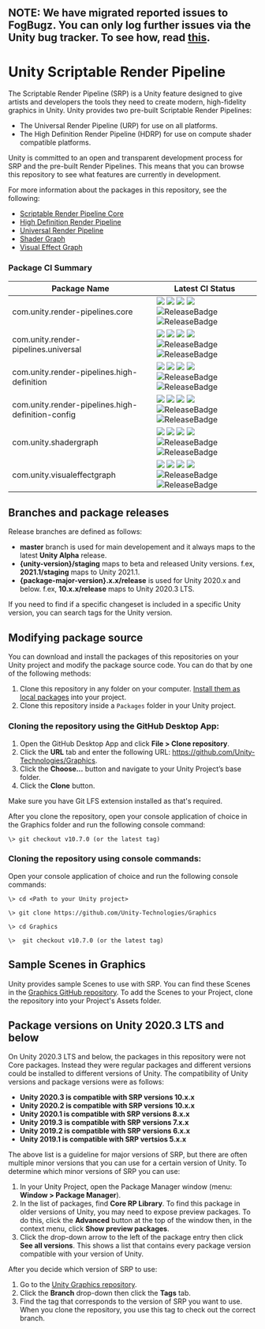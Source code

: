 ## NOTE: We have migrated reported issues to FogBugz. You can only log further issues via the Unity bug tracker. To see how, read [this](https://unity3d.com/unity/qa/bug-reporting).

# Unity Scriptable Render Pipeline
The Scriptable Render Pipeline (SRP) is a Unity feature designed to give artists and developers the tools they need to create modern, high-fidelity graphics in Unity. Unity provides two pre-built Scriptable Render Pipelines:

* The Universal Render Pipeline (URP) for use on all platforms.
* The High Definition Render Pipeline (HDRP) for use on compute shader compatible platforms.

Unity is committed to an open and transparent development process for SRP and the pre-built Render Pipelines. This means that you can browse this repository to see what features are currently in development.

For more information about the packages in this repository, see the following:

* [Scriptable Render Pipeline Core](https://docs.unity3d.com/Packages/com.unity.render-pipelines.core@latest/index.html)
* [High Definition Render Pipeline](https://docs.unity3d.com/Packages/com.unity.render-pipelines.high-definition@latest/index.html)
* [Universal Render Pipeline](https://docs.unity3d.com/Packages/com.unity.render-pipelines.universal@latest/index.html)
* [Shader Graph](https://docs.unity3d.com/Packages/com.unity.shadergraph@latest/index.html)
* [Visual Effect Graph](https://docs.unity3d.com/Packages/com.unity.visualeffectgraph@latest/index.html)

### Package CI Summary

Package Name | Latest CI Status
------------ | ---------
com.unity.render-pipelines.core | [![](https://badge-proxy.cds.internal.unity3d.com/7068273a-d16d-45d9-bb84-7cdc68ba0580)](https://badges.cds.internal.unity3d.com/packages/com.unity.render-pipelines.core/build-info?branch=master) [![](https://badge-proxy.cds.internal.unity3d.com/de196ba3-6ab9-440b-905e-1dadc025583a)](https://badges.cds.internal.unity3d.com/packages/com.unity.render-pipelines.core/dependencies-info?branch=master) [![](https://badge-proxy.cds.internal.unity3d.com/74b65e22-f1c3-4b3a-a6e9-6c1528314bc4)](https://badges.cds.internal.unity3d.com/packages/com.unity.render-pipelines.core/dependants-info) [![](https://badge-proxy.cds.internal.unity3d.com/820e3703-f2a9-42bc-9548-73492135a540)](https://badges.cds.internal.unity3d.com/packages/com.unity.render-pipelines.core/warnings-info?branch=master) ![ReleaseBadge](https://badge-proxy.cds.internal.unity3d.com/90be70c3-cd3c-4275-940c-8ca0262fb711) ![ReleaseBadge](https://badge-proxy.cds.internal.unity3d.com/73c999ed-fd64-4df1-a6b8-77df8cbfe50f)
com.unity.render-pipelines.universal | [![](https://badge-proxy.cds.internal.unity3d.com/76a51820-0a3b-46cc-859a-fe88f7d0ac8b)](https://badges.cds.internal.unity3d.com/packages/com.unity.render-pipelines.universal/build-info?branch=master) [![](https://badge-proxy.cds.internal.unity3d.com/60561f65-d5aa-4b6a-96de-35f4960ac0d5)](https://badges.cds.internal.unity3d.com/packages/com.unity.render-pipelines.universal/dependencies-info?branch=master) [![](https://badge-proxy.cds.internal.unity3d.com/2eaeea22-a937-4476-ac4b-6071378be1ba)](https://badges.cds.internal.unity3d.com/packages/com.unity.render-pipelines.universal/dependants-info) [![](https://badge-proxy.cds.internal.unity3d.com/4efa2cae-2666-4bc3-877b-47c7bd4142d6)](https://badges.cds.internal.unity3d.com/packages/com.unity.render-pipelines.universal/warnings-info?branch=master) ![ReleaseBadge](https://badge-proxy.cds.internal.unity3d.com/5a632a87-cc88-4414-be12-394dfeb934df) ![ReleaseBadge](https://badge-proxy.cds.internal.unity3d.com/28dfd57b-54d1-45ca-80d3-94d96dbbcfd0)
com.unity.render-pipelines.high-definition | [![](https://badge-proxy.cds.internal.unity3d.com/a68dae85-ce0f-46e6-95bf-aa04f2a845d9)](https://badges.cds.internal.unity3d.com/packages/com.unity.render-pipelines.high-definition/build-info?branch=master) [![](https://badge-proxy.cds.internal.unity3d.com/42c38313-bf0b-42a4-96d7-3dccf39d92b8)](https://badges.cds.internal.unity3d.com/packages/com.unity.render-pipelines.high-definition/dependencies-info?branch=master) [![](https://badge-proxy.cds.internal.unity3d.com/d3ed9e4b-d9c4-4401-b952-ed5808aafe44)](https://badges.cds.internal.unity3d.com/packages/com.unity.render-pipelines.high-definition/dependants-info) [![](https://badge-proxy.cds.internal.unity3d.com/31437d42-85cb-428d-b718-921dc971b8a9)](https://badges.cds.internal.unity3d.com/packages/com.unity.render-pipelines.high-definition/warnings-info?branch=master) ![ReleaseBadge](https://badge-proxy.cds.internal.unity3d.com/b7d3bcae-9ad8-4375-a683-1b907828137f) ![ReleaseBadge](https://badge-proxy.cds.internal.unity3d.com/1ef3d7d0-cea1-4955-9276-e34c0952afbb)
com.unity.render-pipelines.high-definition-config | [![](https://badge-proxy.cds.internal.unity3d.com/89664583-2f3c-4a61-a1fa-a9daea037b2e)](https://badges.cds.internal.unity3d.com/packages/com.unity.render-pipelines.high-definition-config/build-info?branch=master) [![](https://badge-proxy.cds.internal.unity3d.com/3ed117a7-740c-4ef1-a280-c97221742a1e)](https://badges.cds.internal.unity3d.com/packages/com.unity.render-pipelines.high-definition-config/dependencies-info?branch=master) [![](https://badge-proxy.cds.internal.unity3d.com/ab12a6a1-17e5-478f-9916-7cfe77f2dbbb)](https://badges.cds.internal.unity3d.com/packages/com.unity.render-pipelines.high-definition-config/dependants-info) [![](https://badge-proxy.cds.internal.unity3d.com/2421fdd2-bda0-492f-bcdf-ce764b64d58e)](https://badges.cds.internal.unity3d.com/packages/com.unity.render-pipelines.high-definition-config/warnings-info?branch=master) ![ReleaseBadge](https://badge-proxy.cds.internal.unity3d.com/59fd14b1-3fc2-49e4-bf24-950f1482323f) ![ReleaseBadge](https://badge-proxy.cds.internal.unity3d.com/d0fb96fc-6ff8-45a8-a317-ec19f30894cc)
com.unity.shadergraph | [![](https://badge-proxy.cds.internal.unity3d.com/ad6f7b2b-97ec-46c5-8539-9b70e8c30bb5)](https://badges.cds.internal.unity3d.com/packages/com.unity.shadergraph/build-info?branch=master) [![](https://badge-proxy.cds.internal.unity3d.com/067b8f44-3f3a-4925-8462-996ffbe41662)](https://badges.cds.internal.unity3d.com/packages/com.unity.shadergraph/dependencies-info?branch=master) [![](https://badge-proxy.cds.internal.unity3d.com/7e1ee3c6-0477-4076-a2af-3376ead10421)](https://badges.cds.internal.unity3d.com/packages/com.unity.shadergraph/dependants-info) [![](https://badge-proxy.cds.internal.unity3d.com/9ce9cc97-b89d-4a2a-98c2-d1a1d2d0277e)](https://badges.cds.internal.unity3d.com/packages/com.unity.shadergraph/warnings-info?branch=master) ![ReleaseBadge](https://badge-proxy.cds.internal.unity3d.com/e2171d56-50c8-4803-964c-a63dcc728355) ![ReleaseBadge](https://badge-proxy.cds.internal.unity3d.com/30fe71f1-5838-4bf9-84eb-26a42320e4a2)
com.unity.visualeffectgraph | [![](https://badge-proxy.cds.internal.unity3d.com/0fbfa6fc-2faf-4689-a3e7-fca736ab23cb)](https://badges.cds.internal.unity3d.com/packages/com.unity.visualeffectgraph/build-info?branch=master) [![](https://badge-proxy.cds.internal.unity3d.com/6606630d-31a9-4af5-b63c-25272411c381)](https://badges.cds.internal.unity3d.com/packages/com.unity.visualeffectgraph/dependencies-info?branch=master) [![](https://badge-proxy.cds.internal.unity3d.com/c10f50c2-2a79-4d0a-a763-54dcb40d027f)](https://badges.cds.internal.unity3d.com/packages/com.unity.visualeffectgraph/dependants-info) [![](https://badge-proxy.cds.internal.unity3d.com/823df233-071e-4ceb-a39f-b810d7fe6fe1)](https://badges.cds.internal.unity3d.com/packages/com.unity.visualeffectgraph/warnings-info?branch=master) ![ReleaseBadge](https://badge-proxy.cds.internal.unity3d.com/59b6ec9b-c477-4767-82ba-d2390e70cede) ![ReleaseBadge](https://badge-proxy.cds.internal.unity3d.com/ae2fb4f5-43dc-4ad2-8c94-7190dbcdc132)

## Branches and package releases

Release branches are defined as follows:
- **master** branch is used for main developement and it always maps to the latest **Unity Alpha** release.
- **{unity-version}/staging** maps to beta and released Unity versions. f.ex, **2021.1/staging** maps to Unity 2021.1.
- **{package-major-version}.x.x/release** is used for Unity 2020.x and below. f.ex, **10.x.x/release** maps to Unity 2020.3 LTS.

If you need to find if a specific changeset is included in a specific Unity version, you can search tags for the Unity version.

## Modifying package source

You can download and install the packages of this repositories on your Unity project and modify the package source code.
You can do that by one of the following methods:

1. Clone this repository in any folder on your computer. [Install them as local packages](https://docs.unity3d.com/Manual/upm-ui-local.html) into your project.
2. Clone this repository inside a `Packages` folder in your Unity project.

### Cloning the repository using the GitHub Desktop App:

1. Open the GitHub Desktop App and click **File > Clone repository**.
2. Click the **URL** tab and enter the following URL: https://github.com/Unity-Technologies/Graphics.
3. Click the **Choose…** button and navigate to your Unity Project’s base folder.
4. Click the **Clone** button.

Make sure you have Git LFS extension installed as that's required.

After you clone the repository, open your console application of choice in the Graphics folder and run the following console command:

`\> git checkout v10.7.0 (or the latest tag)`

<a name="ConsoleCommands"></a>

### Cloning the repository using console commands:

Open your console application of choice and run the following console commands:

```
\> cd <Path to your Unity project>

\> git clone https://github.com/Unity-Technologies/Graphics

\> cd Graphics

\>  git checkout v10.7.0 (or the latest tag)
```

## Sample Scenes in Graphics

Unity provides sample Scenes to use with SRP. You can find these Scenes in the [Graphics GitHub repository](https://github.com/Unity-Technologies/Graphics). To add the Scenes to your Project, clone the repository into your Project's Assets folder.


## Package versions on Unity 2020.3 LTS and below

On Unity 2020.3 LTS and below, the packages in this repository were not Core packages. Instead they were regular packages and different versions could be installed to different versions of Unity.
The compatibility of Unity versions and package versions were as follows:

- **Unity 2020.3 is compatible with SRP versions 10.x.x**
- **Unity 2020.2 is compatible with SRP versions 10.x.x**
- **Unity 2020.1 is compatible with SRP versions 8.x.x**
- **Unity 2019.3 is compatible with SRP versions 7.x.x**
- **Unity 2019.2 is compatible with SRP versions 6.x.x**
- **Unity 2019.1 is compatible with SRP vertsios 5.x.x**

The above list is a guideline for major versions of SRP, but there are often multiple minor versions that you can use for a certain version of Unity. To determine which minor versions of SRP you can use:

1. In your Unity Project, open the Package Manager window (menu: **Window > Package Manager**).
2. In the list of packages, find **Core RP Library**. To find this package in older versions of Unity, you may need to expose preview packages. To do this, click the **Advanced** button at the top of the window then, in the context menu, click **Show preview packages**.
3. Click the drop-down arrow to the left of the package entry then click **See all versions**. This shows a list that contains every package version compatible with your version of Unity.

After you decide which version of SRP to use:

1. Go to the [Unity Graphics repository](https://github.com/Unity-Technologies/Graphics).
2. Click the **Branch** drop-down then click the **Tags** tab.
3. Find the tag that corresponds to the version of SRP you want to use. When you clone the repository, you use this tag to check out the correct branch.
